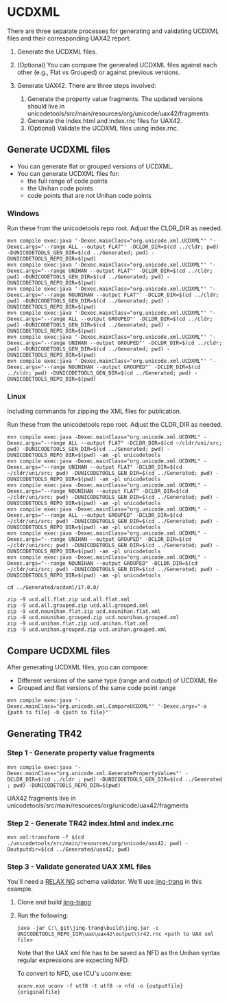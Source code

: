 # UCDXML

There are three separate processes for generating and validating UCDXML files and their corresponding UAX42 report.

1. Generate the UCDXML files.
2. (Optional) You can compare the generated UCDXML files against each other (e.g., Flat vs Grouped) or against 
   previous versions.
3. Generate UAX42. There are three steps involved:

   1. Generate the property value fragments. The updated versions should live in 
      unicodetools/src/main/resources/org/unicode/uax42/fragments
   2. Generate the index.html and index.rnc files for UAX42.
   3. (Optional) Validate the UCDXML files using index.rnc.

## Generate UCDXML files

- You can generate flat or grouped versions of UCDXML.
- You can generate UCDXML files for:
  - the full range of code points
  - the Unihan code points
  - code points that are not Unihan code points

### Windows

Run these from the unicodetools repo root. Adjust the CLDR_DIR as needed.

```
mvn compile exec:java '-Dexec.mainClass="org.unicode.xml.UCDXML"' '-Dexec.args="--range ALL --output FLAT"' -DCLDR_DIR=$(cd ../cldr; pwd) -DUNICODETOOLS_GEN_DIR=$(cd ../Generated; pwd) -DUNICODETOOLS_REPO_DIR=$(pwd)
mvn compile exec:java '-Dexec.mainClass="org.unicode.xml.UCDXML"' '-Dexec.args="--range UNIHAN --output FLAT"' -DCLDR_DIR=$(cd ../cldr; pwd) -DUNICODETOOLS_GEN_DIR=$(cd ../Generated; pwd) -DUNICODETOOLS_REPO_DIR=$(pwd)
mvn compile exec:java '-Dexec.mainClass="org.unicode.xml.UCDXML"' '-Dexec.args="--range NOUNIHAN --output FLAT"' -DCLDR_DIR=$(cd ../cldr; pwd) -DUNICODETOOLS_GEN_DIR=$(cd ../Generated; pwd) -DUNICODETOOLS_REPO_DIR=$(pwd)
mvn compile exec:java '-Dexec.mainClass="org.unicode.xml.UCDXML"' '-Dexec.args="--range ALL --output GROUPED"' -DCLDR_DIR=$(cd ../cldr; pwd) -DUNICODETOOLS_GEN_DIR=$(cd ../Generated; pwd) -DUNICODETOOLS_REPO_DIR=$(pwd)
mvn compile exec:java '-Dexec.mainClass="org.unicode.xml.UCDXML"' '-Dexec.args="--range UNIHAN --output GROUPED"' -DCLDR_DIR=$(cd ../cldr; pwd) -DUNICODETOOLS_GEN_DIR=$(cd ../Generated; pwd) -DUNICODETOOLS_REPO_DIR=$(pwd)
mvn compile exec:java '-Dexec.mainClass="org.unicode.xml.UCDXML"' '-Dexec.args="--range NOUNIHAN --output GROUPED"' -DCLDR_DIR=$(cd ../cldr; pwd) -DUNICODETOOLS_GEN_DIR=$(cd ../Generated; pwd) -DUNICODETOOLS_REPO_DIR=$(pwd)
```

### Linux

Including commands for zipping the XML files for publication.

Run these from the unicodetools repo root. Adjust the CLDR_DIR as needed.

```
mvn compile exec:java -Dexec.mainClass="org.unicode.xml.UCDXML" -Dexec.args="--range ALL --output FLAT" -DCLDR_DIR=$(cd ~/cldr/uni/src; pwd) -DUNICODETOOLS_GEN_DIR=$(cd ../Generated; pwd) -DUNICODETOOLS_REPO_DIR=$(pwd) -am -pl unicodetools
mvn compile exec:java -Dexec.mainClass="org.unicode.xml.UCDXML" -Dexec.args="--range UNIHAN --output FLAT" -DCLDR_DIR=$(cd ~/cldr/uni/src; pwd) -DUNICODETOOLS_GEN_DIR=$(cd ../Generated; pwd) -DUNICODETOOLS_REPO_DIR=$(pwd) -am -pl unicodetools
mvn compile exec:java -Dexec.mainClass="org.unicode.xml.UCDXML" -Dexec.args="--range NOUNIHAN --output FLAT" -DCLDR_DIR=$(cd ~/cldr/uni/src; pwd) -DUNICODETOOLS_GEN_DIR=$(cd ../Generated; pwd) -DUNICODETOOLS_REPO_DIR=$(pwd) -am -pl unicodetools
mvn compile exec:java -Dexec.mainClass="org.unicode.xml.UCDXML" -Dexec.args="--range ALL --output GROUPED" -DCLDR_DIR=$(cd ~/cldr/uni/src; pwd) -DUNICODETOOLS_GEN_DIR=$(cd ../Generated; pwd) -DUNICODETOOLS_REPO_DIR=$(pwd) -am -pl unicodetools
mvn compile exec:java -Dexec.mainClass="org.unicode.xml.UCDXML" -Dexec.args="--range UNIHAN --output GROUPED" -DCLDR_DIR=$(cd ~/cldr/uni/src; pwd) -DUNICODETOOLS_GEN_DIR=$(cd ../Generated; pwd) -DUNICODETOOLS_REPO_DIR=$(pwd) -am -pl unicodetools
mvn compile exec:java -Dexec.mainClass="org.unicode.xml.UCDXML" -Dexec.args="--range NOUNIHAN --output GROUPED" -DCLDR_DIR=$(cd ~/cldr/uni/src; pwd) -DUNICODETOOLS_GEN_DIR=$(cd ../Generated; pwd) -DUNICODETOOLS_REPO_DIR=$(pwd) -am -pl unicodetools

cd ../Generated/ucdxml/17.0.0/

zip -9 ucd.all.flat.zip ucd.all.flat.xml
zip -9 ucd.all.grouped.zip ucd.all.grouped.xml
zip -9 ucd.nounihan.flat.zip ucd.nounihan.flat.xml
zip -9 ucd.nounihan.grouped.zip ucd.nounihan.grouped.xml
zip -9 ucd.unihan.flat.zip ucd.unihan.flat.xml
zip -9 ucd.unihan.grouped.zip ucd.unihan.grouped.xml
```

## Compare UCDXML files

After generating UCDXML files, you can compare:

- Different versions of the same type (range and output) of UCDXML file
- Grouped and flat versions of the same code point range

```
mvn compile exec:java '-Dexec.mainClass="org.unicode.xml.CompareUCDXML"' '-Dexec.args="-a {path to file} -b {path to file}"'
```

## Generating TR42

### Step 1 - Generate property value fragments

```
mvn compile exec:java '-Dexec.mainClass="org.unicode.xml.GeneratePropertyValues"' -DCLDR_DIR=$(cd ../cldr ; pwd) -DUNICODETOOLS_GEN_DIR=$(cd ../Generated ; pwd) -DUNICODETOOLS_REPO_DIR=$(pwd)
```

UAX42 fragments live in unicodetools/src/main/resources/org/unicode/uax42/fragments

### Step 2 - Generate TR42 index.html and index.rnc 

```
mvn xml:transform -f $(cd ./unicodetools/src/main/resources/org/unicode/uax42; pwd) -Doutputdir=$(cd ../Generated/uax42; pwd)
```

### Step 3 - Validate generated UAX XML files

You'll need a [RELAX NG](https://relaxng.org/) schema validator.
We'll use [jing-trang](https://github.com/relaxng/jing-trang) in this example.

1. Clone and build [jing-trang](https://github.com/relaxng/jing-trang)
2. Run the following:
    ```
   java -jar C:\_git\jing-trang\build\jing.jar -c UNICODETOOLS_REPO_DIR\uax\uax42\output\tr42.rnc <path to UAX xml file>
   ```
   Note that the UAX xml file has to be saved as NFD as the Unihan syntax regular expressions are expecting NFD.
   
   To convert to NFD, use ICU's uconv.exe:
   ```
   uconv.exe uconv -f utf8 -t utf8 -x nfd -o {outputfile} {originalfile}
   ```

